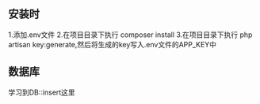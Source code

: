 <h2>安装时</h2>
1.添加.env文件
2.在项目目录下执行 composer install
3.在项目目录下执行 php artisan key:generate,然后将生成的key写入.env文件的APP_KEY中

<h2>数据库</h2>
学习到DB::insert这里